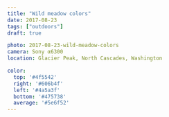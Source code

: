 ```yaml
---
title: "Wild meadow colors"
date: 2017-08-23
tags: ["outdoors"]
draft: true

photo: 2017-08-23-wild-meadow-colors
camera: Sony α6300
location: Glacier Peak, North Cascades, Washington

color:
  top: '#4f5542'
  right: '#606b4f'
  left: '#4a5a3f'
  bottom: '#475738'
  average: '#5e6f52'
---
```

